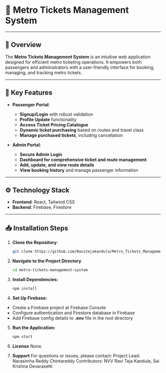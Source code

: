 # 🚆 Metro Tickets Management System

---

## 🌟 Overview
The **Metro Tickets Management System** is an intuitive web application designed for efficient metro ticketing operations. It empowers both passengers and administrators with a user-friendly interface for booking, managing, and tracking metro tickets.

---

## 🔑 Key Features
- **Passenger Portal**:
  - **Signup/Login** with robust validation
  - **Profile Update** functionality
  - **Access Ticket Pricing Catalogue**
  - **Dynamic ticket purchasing** based on routes and travel class
  - **Manage purchased tickets**, including cancellation
  
- **Admin Portal**:
  - **Secure Admin Login**
  - **Dashboard for comprehensive ticket and route management**
  - **Add, update, and view route details**
  - **View booking history** and manage passenger information

---

## ⚙️ Technology Stack
- **Frontend**: React, Tailwind CSS
- **Backend**: Firebase, Firestore

---

## 📥 Installation Steps

1. **Clone the Repository**:
   ```bash
   git clone https://github.com/Ravitejakandula/Metro_Tickets_Management_System.git


2. **Navigate to the Project Directory**
    ```bash 
    cd metro-tickets-management-system
    
3. **Install Dependencies:**
    ```bash
    npm install
4. **Set Up Firebase:**
- Create a Firebase project at Firebase Console
- Configure authentication and Firestore database in Firebase
- Add Firebase config details to **.env**  file in the root directory

5. **Run the Application:**
    ```bash
    npm start

6. **License**
    None.

7. **Support**
    For questions or issues, please contact:
Project Lead: Narasimha Reddy Chintareddy
Contributors: NVV Ravi Teja Kandula, Sai Krishna Devarasetti
